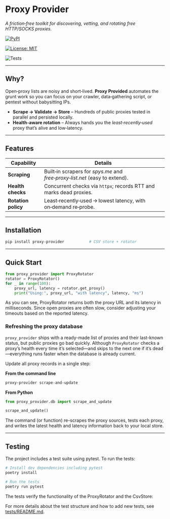# Proxy Provider

*A friction‑free toolkit for discovering, vetting, and rotating free HTTP/SOCKS proxies.*

[![PyPI](https://img.shields.io/pypi/v/proxy‑provider.svg)](https://pypi.org/project/proxy-provider/)

[![License: MIT](https://img.shields.io/badge/License-MIT-yellow.svg)](https://opensource.org/licenses/MIT)

![Tests](https://github.com/Hectortilla/proxy-provider/actions/workflows/tests.yml/badge.svg)

---

## Why?

Open‑proxy lists are noisy and short‑lived. **Proxy Provided** automates the grunt work so you can focus on your crawler, data‑gathering script, or pentest without babysitting IPs.

* **Scrape → Validate → Store** – Hundreds of public proxies tested in parallel and persisted locally.
* **Health‑aware rotation** – Always hands you the *least‑recently‑used* proxy that’s alive and low‑latency.

---

## Features

| Capability               | Details                                                                          |
| ------------------------ | -------------------------------------------------------------------------------- |
| **Scraping**             | Built‑in scrapers for *spys.me* and *free‑proxy‑list.net* (easy to extend).      |
| **Health checks**        | Concurrent checks via `httpx`; records RTT and marks dead proxies.               |
| **Rotation policy**      | Least‑recently‑used → lowest latency, with on‑demand re‑probe.           |

---

## Installation

```bash
pip install proxy‑provider           # CSV store + rotator
```

---

## Quick Start

```python
from proxy_provider import ProxyRotator
rotator = ProxyRotator()
for _ in range(100):
    proxy_url, latency = rotator.get_proxy()
    print("Using:", proxy_url, "with latency", latency, "ms")

```

As you can see, ProxyRotator returns both the proxy URL and its latency in milliseconds. Since open proxies are often slow, consider adjusting your timeouts based on the reported latency.

### Refreshing the proxy database

`proxy_provider` ships with a ready-made list of proxies and their last-known status, but public proxies go bad quickly.
Although `ProxyRotator` checks a proxy’s health every time it’s selected—and skips to the next one if it’s dead—everything runs faster when the database is already current.

Update all proxy records in a single step:

**From the command line**

```bash
proxy-provider scrape-and-update
```

**From Python**

```python
from proxy_provider.db import scrape_and_update

scrape_and_update()
```

The command (or function) re-scrapes the proxy sources, tests each proxy, and writes the latest health and latency information back to your local store.

---

## Testing

The project includes a test suite using pytest. To run the tests:

```bash
# Install dev dependencies including pytest
poetry install

# Run the tests
poetry run pytest
```

The tests verify the functionality of the ProxyRotator and the CsvStore:

For more details about the test structure and how to add new tests, see [tests/README.md](tests/README.md).
